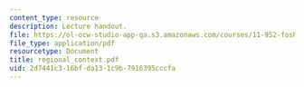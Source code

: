 ```yaml
---
content_type: resource
description: Lecture handout.
file: https://ol-ocw-studio-app-qa.s3.amazonaws.com/courses/11-952-foshan-china-workshop-spring-2004/2d7441c316bfda131c9b7916395cccfa_regional_context.pdf
file_type: application/pdf
resourcetype: Document
title: regional_context.pdf
uid: 2d7441c3-16bf-da13-1c9b-7916395cccfa
---
```

